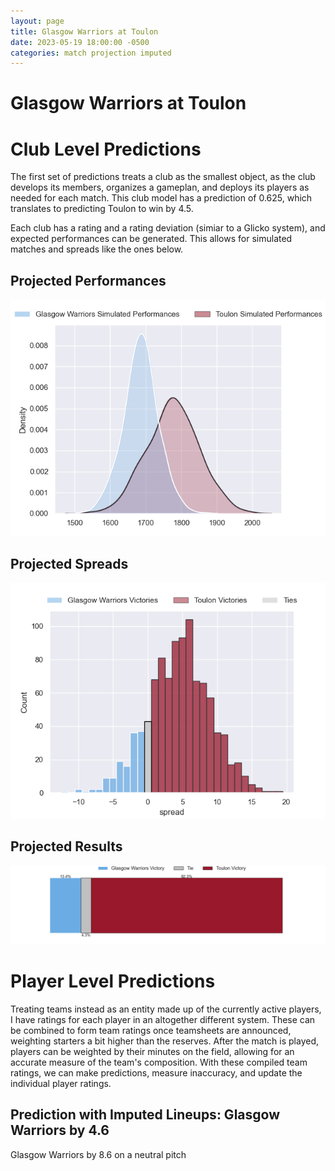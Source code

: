 ```yaml
---  
layout: page  
title: Glasgow Warriors at Toulon  
date: 2023-05-19 18:00:00 -0500  
categories: match projection imputed  
---
```

# Glasgow Warriors at Toulon

# Club Level Predictions


The first set of predictions treats a club as the smallest object, as the club develops its members, organizes a gameplan, and deploys its players as needed for each match. This club model has a prediction of 0.625, which translates to predicting Toulon to win by 4.5.

Each club has a rating and a rating deviation (simiar to a Glicko system), and expected performances can be generated. This allows for simulated matches and spreads like the ones below.
## Projected Performances


![Projected Performances](plots/performances_2023-05-19-Toulon-GlasgowWarriors.png)
## Projected Spreads


![Projected Spreads](plots/spreads_2023-05-19-Toulon-GlasgowWarriors.png)
## Projected Results


![Projected Results](plots/resultbar_2023-05-19-Toulon-GlasgowWarriors.png)
# Player Level Predictions


Treating teams instead as an entity made up of the currently active players, I have ratings for each player in an altogether different system. These can be combined to form team ratings once teamsheets are announced, weighting starters a bit higher than the reserves. After the match is played, players can be weighted by their minutes on the field, allowing for an accurate measure of the team's composition. With these compiled team ratings, we can make predictions, measure inaccuracy, and update the individual player ratings.
## Prediction with Imputed Lineups: Glasgow Warriors by 4.6


Glasgow Warriors by 8.6 on a neutral pitch

